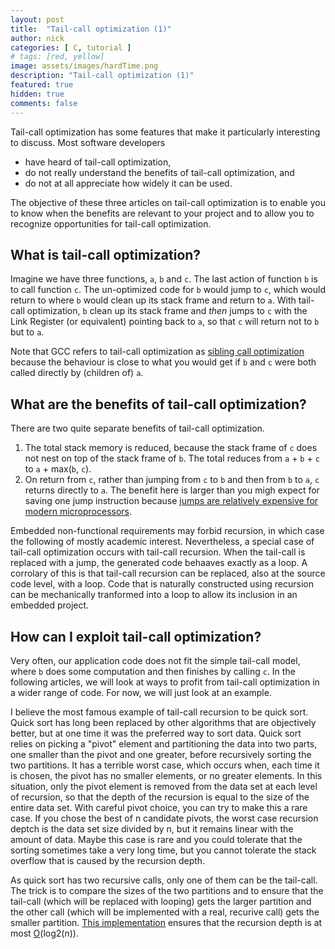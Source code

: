 ```yaml
---
layout: post
title:  "Tail-call optimization (1)"
author: nick
categories: [ C, tutorial ]
# tags: [red, yellow]
image: assets/images/hardTime.png
description: "Tail-call optimization (1)"
featured: true
hidden: true
comments: false
---
```


Tail-call optimization has some features that make it particularly
interesting to discuss. Most software developers
- have heard of tail-call optimization,
- do not really understand the benefits of tail-call optimization, and
- do not at all appreciate how widely it can be used.

The objective of these three articles on tail-call optimization is to
enable you to know when the benefits are relevant to your project
and to allow you to recognize opportunities for tail-call optimization.

## What is tail-call optimization?

Imagine we have three functions, `a`, `b` and `c`. The last action of
function `b` is to call function `c`. The un-optimized code for `b`
would jump to `c`, which would return to where `b`
would clean up its stack frame and return to `a`. With tail-call
optimization, `b` clean up its stack frame and _then_ jumps to `c`
with the Link Register (or equivalent) pointing back to `a`, so
that `c` will return not to `b` but to `a`.

Note that GCC refers to tail-call optimization as
[sibling call optimization](https://gcc.gnu.org/onlinedocs/gcc/Optimize-Options.html#index-foptimize-sibling-calls) because the behaviour is close to what you
would get if `b` and `c` were both called directly by (children of) `a`.

## What are the benefits of tail-call optimization?

There are two quite separate benefits of tail-call optimization.
1. The total stack memory is reduced, because the stack frame of `c`
   does not nest on top of the stack frame of `b`. The total reduces
   from `a` + `b` + `c` to `a` + max(`b`, `c`).
2. On return from `c`, rather than jumping from `c` to `b` and then
   from `b` to `a`, `c` returns directly to `a`. The benefit here is
   larger than you migh expect for saving one jump instruction because
   [jumps are relatively expensive for modern microprocessors](../singlepath-1/index.html).

Embedded non-functional requirements may forbid recursion, in which
case the following of mostly academic interest. Nevertheless, a
special case of tail-call optimization occurs with tail-call recursion.
When the tail-call is replaced with a jump, the generated code behaaves
exactly as a loop. A corrolary of this is that tail-call recursion can
be replaced, also at the source code level, with a loop. Code that is
naturally constructed using recursion can be mechanically tranformed
into a loop to allow its inclusion in an embedded project.

## How can I exploit tail-call optimization?

Very often, our application code does not fit the simple tail-call model,
where `b` does some computation and then finishes by calling `c`. In the
following articles, we will look at ways to profit from tail-call
optimization in a wider range of code. For now, we will just look at
an example.

I believe the most famous example of tail-call recursion to be quick sort.
Quick sort has long been replaced by other algorithms that are
objectively better, but at one time it was the preferred way to sort data.
Quick sort relies on picking a "pivot" element and partitioning the data
into two parts, one smaller than the pivot and one greater, before recursively
sorting the two partitions. It has a terrible worst case, which occurs when,
each time it is chosen, the pivot has no smaller elements, or no greater
elements. In this situation, only the pivot element is removed from the data
set at each level of recursion, so that the depth of the recursion is equal
to the size of the entire data set. With careful pivot choice, you can try
to make this a rare case. If you chose the best of n candidate pivots, the
worst case recursion deptch is the data set size divided by n, but it
remains linear with the amount of data. Maybe this case is rare and you could
tolerate that the sorting sometimes take a very long time, but you
cannot tolerate the stack overflow that is caused by the recursion depth.

As quick sort has two recursive calls, only one of them can be the tail-call.
The trick is to compare the sizes of the two partitions and to ensure
that the tail-call (which will be replaced with looping) gets the larger
partition and the other call (which will be implemented with a real, recurive call)
gets the smaller partition. [This implementation](https://godbolt.org/z/KhW115Tc3)
ensures that the recursion depth is at most 
[O](https://en.wikipedia.org/wiki/Big_O_notation)(log2(n)).
